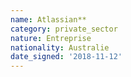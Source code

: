 ```yaml
---
name: Atlassian**
category: private_sector
nature: Entreprise
nationality: Australie
date_signed: '2018-11-12'
---
```

    